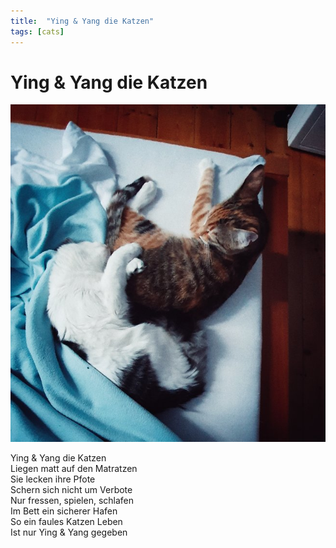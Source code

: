 ```yaml
---
title:  "Ying & Yang die Katzen"
tags: [cats]
---
```



# Ying & Yang die Katzen

![yingyang](/img/Ying+Yang.jpg)

<!--more-->
Ying & Yang die Katzen\
Liegen matt auf den Matratzen\
Sie lecken ihre Pfote\
Schern sich nicht um Verbote\
Nur fressen, spielen, schlafen\
Im Bett ein sicherer Hafen\
So ein faules Katzen Leben\
Ist nur Ying & Yang gegeben
